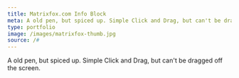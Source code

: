 ```yaml
---
title: Matrixfox.com Info Block
meta: A old pen, but spiced up. Simple Click and Drag, but can't be dragged off the screen.
type: portfolio
image: /images/matrixfox-thumb.jpg
source: /#
---
```


A old pen, but spiced up. Simple Click and Drag, but can't be dragged off the screen.